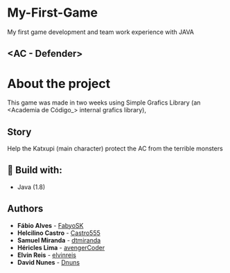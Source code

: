 # My-First-Game

My first game development and team work experience with JAVA

## <AC - Defender>

# About the project

This game was made in two weeks using Simple Grafics Library (an <Academia de Código_> internal grafics library),

## Story

Help the Katxupi (main character) protect the AC from the terrible monsters

## :rocket: Build with:

- Java (1.8)

## Authors

* **Fábio Alves** - [FabyoSK](https://github.com/FabyoSK)
* **Helcilino Castro** - [Castro555](https://github.com/Castro555)
* **Samuel Miranda** - [dtmiranda](https://github.com/dtmiranda)
* **Héricles Lima** - [avengerCoder](https://github.com/avengerCoder)
* **Elvin Reis** - [elvinreis](https://github.com/elvinreis)
* **David Nunes** - [Dnuns](https://github.com/Dnuns)

